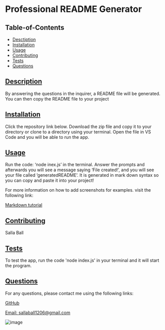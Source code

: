 # Professional README Generator


  ## Table-of-Contents

  * [Desctiption](#description)
  * [Installation](#installation)
  * [Usage](#usage)
  * [Contributing](#contributing)
  * [Tests](#tests)
  * [Questions](#questions)
  
  ## [Description](#table-of-contents)

  By answering the questions in the inquirer, a README file will be generated. You can      then copy the README file to your project

  ## [Installation](#table-of-contents)

  Click the repository link below. Download the zip file and copy it to your directory or clone to a directory using your terminal. Open the file in VS Code and you will be able to run the app.

  ## [Usage](#table-of-contents)

  Run the code: ‘node inex.js’ in the terminal. Answer the prompts and afterwards you will see a message saying ‘File created!’, and you will see your file called ‘generatedREADME’. It is generated in mark down syntax so you can copy and paste it into your project!

  For more information on how to add screenshots for examples. visit the following link:

  [Markdown tutorial](https://agea.github.io/tutorial.md/)


  ## [Contributing](#table-of-contents)

  Salla Ball
    

  ## [Tests](#table-of-contents)

  To test the app, run the code 'node index.js' in your terminal and it will start the program.

  ## [Questions](#table-of-contents)
  
  For any questions, please contact me using the following links:
  
  [GitHub](https://github.com/undefined)

  [Email: sallaball1206@gmail.com](mailto:sallaball1206@gmail.com)
  
  ![image](https://user-images.githubusercontent.com/104656042/181614533-65feb573-63b2-4552-be3f-04fee6b3f25e.png)
